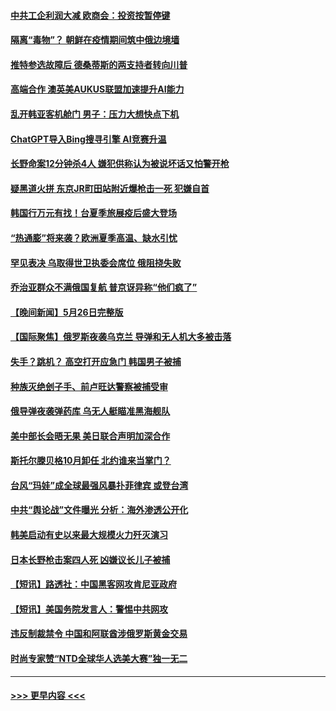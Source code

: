 #### [中共工企利润大减 欧商会：投资按暂停键](../pages/prog202/a103721040.md?t=05280343) 
#### [隔离“毒物”？ 朝鲜在疫情期间筑中俄边境墙](../pages/prog202/a103720974.md?t=05280343) 
#### [推特参选故障后 德桑蒂斯的两支持者转向川普](../pages/prog202/a103720981.md?t=05280343) 
#### [高端合作 澳英美AUKUS联盟加速提升AI能力](../pages/prog202/a103720977.md?t=05280343) 
#### [乱开韩亚客机舱门 男子：压力大想快点下机](../pages/prog202/a103720948.md?t=05280343) 
#### [ChatGPT导入Bing搜寻引擎 AI竞赛升温](../pages/prog202/a103720934.md?t=05280343) 
#### [长野命案12分钟杀4人 嫌犯供称认为被说坏话又怕警开枪](../pages/prog202/a103720927.md?t=05280343) 
#### [疑黑道火拼 东京JR町田站附近爆枪击一死 犯嫌自首](../pages/prog202/a103720923.md?t=05280343) 
#### [韩国行万元有找！台夏季旅展疫后盛大登场](../pages/prog202/a103720897.md?t=05280343) 
#### [“热通膨”将来袭？欧洲夏季高温、缺水引忧](../pages/prog202/a103720891.md?t=05280343) 
#### [罕见表决 乌取得世卫执委会席位 俄阻挠失败](../pages/prog202/a103720888.md?t=05280343) 
#### [乔治亚群众不满俄国复航 普京讶异称“他们疯了”](../pages/prog202/a103720862.md?t=05280343) 
#### [【晚间新闻】5月26日完整版](../pages/prog202/a103720741.md?t=05280343) 
#### [【国际聚焦】俄罗斯夜袭乌克兰 导弹和无人机大多被击落](../pages/prog202/a103720747.md?t=05280343) 
#### [失手？跳机？ 高空打开应急门 韩国男子被捕](../pages/prog202/a103720653.md?t=05280343) 
#### [种族灭绝刽子手、前卢旺达警察被捕受审](../pages/prog202/a103720652.md?t=05280343) 
#### [俄导弹夜袭弹药库 乌无人艇瞄准黑海舰队](../pages/prog202/a103720651.md?t=05280343) 
#### [美中部长会晤无果 美日联合声明加深合作](../pages/prog202/a103720657.md?t=05280343) 
#### [斯托尔滕贝格10月卸任 北约谁来当掌门？](../pages/prog202/a103720650.md?t=05280343) 
#### [台风“玛娃”成全球最强风暴扑菲律宾 或登台湾](../pages/prog202/a103720606.md?t=05280343) 
#### [中共“舆论战”文件曝光 分析：海外渗透公开化](../pages/prog202/a103720469.md?t=05280343) 
#### [韩美启动有史以来最大规模火力歼灭演习](../pages/prog202/a103720470.md?t=05280343) 
#### [日本长野枪击案四人死 凶嫌议长儿子被捕](../pages/prog202/a103720472.md?t=05280343) 
#### [【短讯】路透社：中国黑客网攻肯尼亚政府](../pages/prog202/a103720466.md?t=05280343) 
#### [【短讯】美国务院发言人：警惕中共网攻](../pages/prog202/a103720465.md?t=05280343) 
#### [违反制裁禁令 中国和阿联酋涉俄罗斯黄金交易](../pages/prog202/a103720394.md?t=05280343) 
#### [时尚专家赞“NTD全球华人选美大赛”独一无二](../pages/prog202/a103719966.md?t=05280343) 

----
#### [ >>> 更早内容 <<< ](../indexes/prog202-earlier.md)
